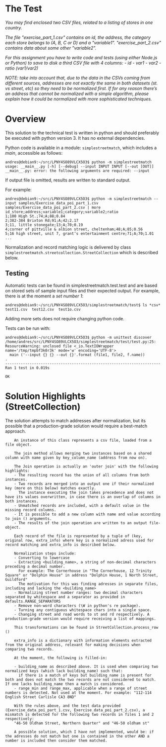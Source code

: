 # The Test

_You may find enclosed two CSV files, related to a listing of stores in one country._
 
_The file "exercise_part_1.csv" contains an id, the address, the category each store belongs to (A, B, C or D) and a "variable1".
"exercise_part_2.csv" contains data about some other "variable2"._

_For this assignment you have to write code and tests (using either Node.js or Python) to save to disk a third CSV file with 4 columns:_ 
_- id_ 
_- var1_ 
_- var2_
_- ratio (var1/var2)_ 
 
_NOTE: take into account that, due to the data in the CSVs coming from different sources,  addresses are not exactly the same in_ 
_both datasets (st. vs street, etc) so they need to be normalized first._
_If for any reason there’s an address that cannot be normalized with a simple algorithm, please explain how it could be normalized_ 
_with more sophisticated techniques._

# Overview

This solution to the technical test is written in python and should preferably be executed with python version 3. It has no external
dependencies.

Python code is available in a module: `simplestreetmatch`, which includes a _main_, accessible as follows:

```
andres@debian9:~/src/LPNY4SO89VLCX5O3$ python -m simplestreetmatch
usage: __main__.py [-h] [--debug] --input INPUT INPUT [--out [OUT]]
__main__.py: error: the following arguments are required: --input
```

If output file is omitted, results are written to standard output.

For example:

```
andres@debian9:~/src/LPNY4SO89VLCX5O3$ python -m simplestreetmatch --input samples/Exercise_data_poi_part_1.csv samples/Exercise_data_poi_part_2.csv | more
id_store;address;variable1;category;variable2;ratio
1;100 High St.;74;A;88;0.84
2;382-384 Brixton Rd;91;A;42;2.17
3;11, little stonegate;13;A;70;0.19
4;corner of pittville & albion street, cheltenham;48;A;85;0.56
5;16 high street, unit 7, grant’s entertainment centre;71;A;70;1.01
...
```

Normalization and record matching logic is delivered by class `simplestreetmatch.streetcollection.StreetCollection` which is described below. 

## Testing

Automatic tests can be found in simplestreetmatch.test.test and are based on stored sets of sample input files and their expected output. For example, there is at the moment a _set number 1_:

```
andres@debian9:~/src/LPNY4SO89VLCX5O3/simplestreetmatch/test$ ls *csv*
test11.csv  test12.csv  test1o.csv
```

Adding more sets does not require changing python code.

Tests can be run with:

```
andres@debian9:~/src/LPNY4SO89VLCX5O3$ python -m unittest discover
/home/andres/src/LPNY4SO89VLCX5O3/simplestreetmatch/test/test.py:25: ResourceWarning: unclosed file <_io.TextIOWrapper name='/tmp/tmpbf3k0r3k' mode='w' encoding='UTF-8'>
  main ('--input {} {} --out {}'.format (file1, file2, f.name))
.
----------------------------------------------------------------------
Ran 1 test in 0.019s

OK
```

# Solution Highlights (StreetCollection)

The solution attempts to match addresses after normalization, but its possible that a production-grade solution would require a best-match approach.

        An instance of this class represents a csv file, loaded from a file object.

        The join method allows merging two instances based on a shared column with name given by key_column_name (address from now on).
        
        The Join operation is actually an 'outer join' with the following highlights:
        - The resulting record has the union of all columns from both instances.
        - Two records are merged into an output one if their normalized key (more on this below) matches exactly. 
          The instance executing the join takes precedence and does not have its values overwritten, in case there is an overlap of columns in both instances.
        - Unmatched records are included, with a default value in the missing record columns.
        - It is possible to add a new column with name and value according to join () arguments.
        - The results of the join operation are written to an output file-object.

        Each record of the file is represented by a tuple of (key, original row, extra_info) where key is a normalized adress used for record matching and extra_info is described below.

        Normalization steps include:
        - Converting to lowercase
        - Extracting <building_name>, a string of non-decimal characters preceding a decimal number. 
          For example: The Cornerhouse in "The Cornerhouse, 12 Trinity Square" or "Dolphin House" in address "Dolphin House, 1 North Street, Guildford"
          The motivation for this was finding adresses in separate files, including and lacking the <building_name>
        - Normalizing street number ranges: two decimal characters separated by whitespace and a separator as provided in defaults.RANGE_SEPARATORS
        - Remove non-word characters (\W in python's re package).
        - Turning any contiguous whitespace chars into a single space.
        - Changing street and road words to st and rd respectively. A production-grade version would require receiving a list of mappings.

        This transformations can be found in StreetCollection.process_row ()

        extra_info is a dictionary with information elements extracted from the original address, relevant for making decisions when comparing two records. 

        At the moment, the following is filled-in:

        - building_name as described above. It is used when comparing two normalized keys (which lack building_name) such that: 
          if there is a match of keys but building_name is present for both and does not match the two records are not considered to match. If one lacks building_name then a match is considered.
        - range_min and range_max, applicable when a range of street numbers is detected. Not used at the moment. For example: "112-114 English Street Carlisle CA3 8ND"

        With the rules above, and the test data provided (Exercise_data_poi_part_1.csv, Exercise_data_poi_part_2.csv), a mismatch is detected for the following two records in files 1 and 2 respectively:
        "46-50 Oldham Street, Northern Quarter" and "46-50 oldham st"

        A possible solution, which I have not implemented, would be: if the adresses do not match but one is contained in the other AND a number is included then consider them matched. 

